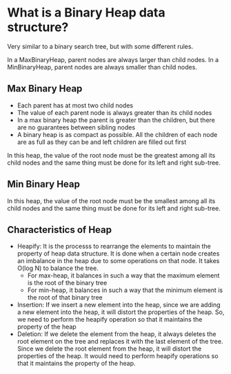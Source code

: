 # What is a Binary Heap data structure?

Very similar to a binary search tree, but with some different rules.

In a MaxBinaryHeap, parent nodes are always larger than child nodes. In a MinBinaryHeap, parent nodes are always smaller than child nodes.

## Max Binary Heap
- Each parent has at most two child nodes
- The value of each parent node is always greater than its child nodes
- In a max binary heap the parent is greater than the children, but there are no guarantees between sibling nodes
- A binary heap is as compact as possible. All the children of each node are as full as they can be and left children are filled out first

In this heap, the value of the root node must be the greatest among all its child nodes and the same thing must be done for its left and right sub-tree. 

## Min Binary Heap
In this heap, the value of the root node must be the smallest among all its child nodes and the same thing must be done for its left and right sub-tree.

## Characteristics of Heap
- Heapify: It is the processs to rearrange the elements to maintain the property of heap data structure. It is done when a certain node creates an imbalance in the heap due to some operations on that node. It takes O(log N) to balance the tree.
    - For max-heap, it balances in such a way that the maximum element is the root of the binary tree
    - For min-heap, it balances in such a way that the minimum element is the root of that binary tree
- Insertion: If we insert a new element into the heap, since we are adding a new element into the heap, it will distort the properties of the heap. So, we need to perform the heapify operation so that it maintains the property of the heap
- Deletion: If we delete the element from the heap, it always deletes the root element on the tree and replaces it with the last element of the tree. Since we delete the root element from the heap, it will distort the properties of the heap. It would need to perform heapify operations so that it maintains the property of the heap.
